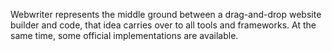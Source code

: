 Webwriter represents the middle ground between a drag-and-drop website builder and code, that idea carries over to all tools and frameworks. At the same time, some official implementations are available.